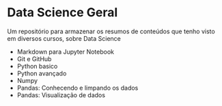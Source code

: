 # Data Science Geral 

Um repositório para armazenar os resumos de conteúdos que tenho visto em diversos cursos, sobre Data Science

- Markdown para Jupyter Notebook
- Git e GitHub
- Python basico 
- Python avançado
- Numpy
- Pandas: Conhecendo e limpando os dados
- Pandas: Visualização de dados
 

